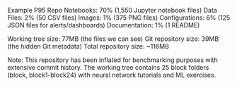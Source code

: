 Example P95 Repo
Notebooks: 70% (1,550 Jupyter notebook files) Data Files: 2% (50 CSV files) Images: 1% (375 PNG files) Configurations: 6% (125 JSON files for alerts/dashboards) Documentation: 1% (1 README)

Working tree size: 77MB (the files we can see) Git repository size: 39MB (the hidden Git metadata) Total repository size: ~116MB

Note: This repository has been inflated for benchmarking purposes with extensive commit history. The working tree contains 25 block folders (block, block1-block24) with neural network tutorials and ML exercises.